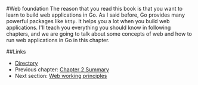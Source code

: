 #Web foundation
The reason that you read this book is that you want to learn to build web applications in Go. As I said before, Go provides many powerful packages like `http`. It helps you a lot when you build web applications. I'll teach you everything you should know in following chapters, and we are going to talk about some concepts of web and how to run web applications in Go in this chapter.

##Links
- [Directory](preface.md)
- Previous chapter: [Chapter 2 Summary](02.8.md)
- Next section: [Web working principles](03.1.md)